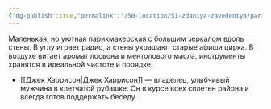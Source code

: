```yaml
---
{"dg-publish":true,"permalink":"/50-location/51-zdaniya-zavedeniya/parikmaherskaya-u-dzheka/","tags":["локация/заведение"]}
---
```


Маленькая, но уютная парикмахерская с большим зеркалом вдоль стены. В углу играет радио, а стены украшают старые афиши цирка. В воздухе витает аромат лосьона и ментолового масла, инструменты хранятся в идеальной чистоте и порядке.  

- [[Джек Харрисон\|Джек Харрисон]]  — владелец, улыбчивый мужчина в клетчатой рубашке. Он в курсе всех сплетен района и всегда готов поддержать беседу.